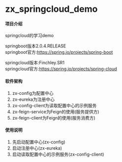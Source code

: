 # zx_springcloud_demo

#### 项目介绍
springcloud的学习demo      
  
springboot版本2.0.4.RELEASE  
springboot官方:https://spring.io/projects/spring-boot  
  
springcloud版本:Finchley.SR1  
springcloud官方:https://spring.io/projects/spring-cloud

#### 软件架构
1. zx-config为配置中心
2. zx-eureka为注册中心
3. zx-config-client为读取配置中心的示例服务
4. zx-feign-service为Feign的使用(服务提供方)
5. zx-feign-client为Feign的使用(服务消费方)

#### 使用说明
1. 先启动配置中心(zx-config)
2. 启动注册中心(zx-eureka)
3. 启动读取配置中心的示例服务(zx-config-client)


